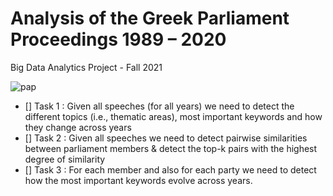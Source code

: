 # Analysis of the Greek Parliament Proceedings 1989 – 2020
Big Data Analytics Project - Fall 2021 

![pap](https://thesocialist.gr/wp-content/uploads/2021/06/papandreou3_2306.jpg)
</hr>

* [] Task 1 : Given all speeches (for all years) we need to detect the different topics (i.e., thematic areas), most important keywords and how they change across years
* [] Task 2 : Given all speeches we need to detect pairwise similarities between parliament members & detect the top-k pairs with the highest degree of similarity
* [] Task 3 : For each member and also for each party we need to detect how the most important keywords evolve across years.
